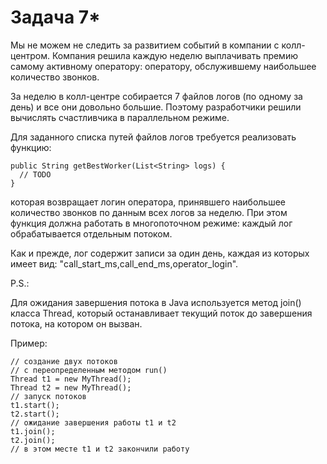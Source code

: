 # Задача 7*

Мы не можем не следить за развитием событий в компании с колл-центром. Компания решила каждую неделю выплачивать премию самому активному оператору: оператору, обслужившему наибольшее количество звонков.

За неделю в колл-центре собирается 7 файлов логов (по одному за день) и все они довольно большие. Поэтому разработчики решили вычислять счастливчика в параллельном режиме.

Для заданного списка путей файлов логов требуется реализовать функцию:
```
public String getBestWorker(List<String> logs) {
  // TODO
}
```
которая возвращает логин оператора, принявшего наибольшее количество звонков по данным всех логов за неделю. При этом функция должна работать в многопоточном режиме: каждый лог обрабатывается отдельным потоком.

Как и прежде, лог содержит записи за один день, каждая из которых имеет вид: "call_start_ms,call_end_ms,operator_login".

P.S.:

Для ожидания завершения потока в Java используется метод join() класса Thread, который останавливает текущий поток до завершения потока, на котором он вызван.

Пример:
```
// создание двух потоков
// с переопределенным методом run()
Thread t1 = new MyThread();
Thread t2 = new MyThread();
// запуск потоков
t1.start();
t2.start();
// ожидание завершения работы t1 и t2
t1.join();
t2.join();
// в этом месте t1 и t2 закончили работу
```